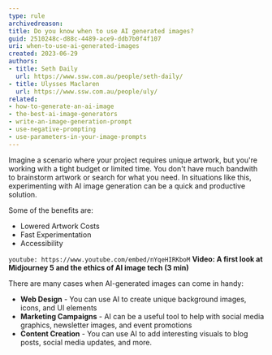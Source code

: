```yaml
---
type: rule
archivedreason:
title: Do you know when to use AI generated images?
guid: 2510248c-d88c-4489-ace9-ddb7b0f4f107
uri: when-to-use-ai-generated-images
created: 2023-06-29
authors: 
- title: Seth Daily
  url: https://www.ssw.com.au/people/seth-daily/
- title: Ulysses Maclaren
  url: https://www.ssw.com.au/people/uly/
related:
- how-to-generate-an-ai-image
- the-best-ai-image-generators
- write-an-image-generation-prompt
- use-negative-prompting
- use-parameters-in-your-image-prompts
---
```


Imagine a scenario where your project requires unique artwork, but you're working with a tight budget or limited time. You don't have much bandwith to brainstorm artwork or search for what you need. In situations like this, experimenting with AI image generation can be a quick and productive solution.

<!--endintro-->

Some of the benefits are:
* Lowered Artwork Costs
* Fast Experimentation
* Accessibility

`youtube: https://www.youtube.com/embed/nYqeHIRKboM`
**Video: A first look at Midjourney 5 and the ethics of AI image tech (3 min)**

There are many cases when AI-generated images can come in handy:

- **Web Design** - You can use AI to create unique background images, icons, and UI elements
- **Marketing Campaigns** - AI can be a useful tool to help with social media graphics, newsletter images, and event promotions
- **Content Creation** - You can use AI to add interesting visuals to blog posts, social media updates, and more.

